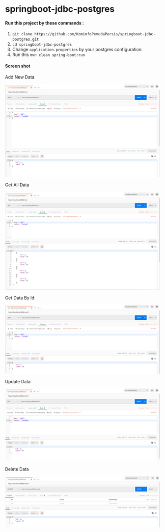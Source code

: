 # springboot-jdbc-postgres

#### Run this project by these commands :
1. `git clone https://github.com/KominfoPemudaPersis/springboot-jdbc-postgres.git`
2. `cd springboot-jdbc-postgres`
3. Change `application.properties` by your postgres configuration
4. Run this `mvn clean spring-boot:run`

#### Screen shot
Add New Data

![Add New Data](img/add.png "Add New Data")

Get All Data

![Get All Data](img/list.png "Get All Data")

Get Data By Id

![Get Data By Id](img/getById.png "Get Data By Id")

Update Data

![Update Data](img/update.png "Update Data")

Delete Data

![Delete Data](img/delete.png "Delete Data")